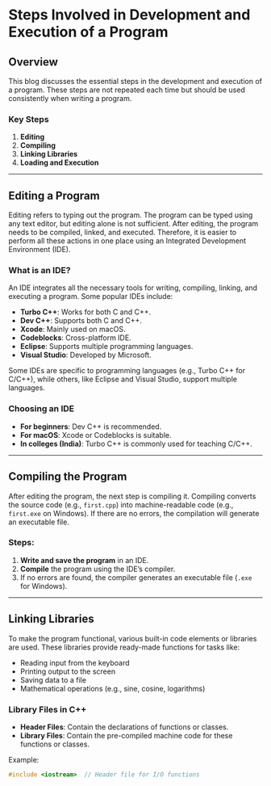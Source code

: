 # Steps Involved in Development and Execution of a Program

## Overview
This blog discusses the essential steps in the development and execution of a program. These steps are not repeated each time but should be used consistently when writing a program.

### Key Steps
1. **Editing**
2. **Compiling**
3. **Linking Libraries**
4. **Loading and Execution**

---

## Editing a Program
Editing refers to typing out the program. The program can be typed using any text editor, but editing alone is not sufficient. After editing, the program needs to be compiled, linked, and executed. Therefore, it is easier to perform all these actions in one place using an Integrated Development Environment (IDE).

### What is an IDE?
An IDE integrates all the necessary tools for writing, compiling, linking, and executing a program. Some popular IDEs include:
- **Turbo C++**: Works for both C and C++.
- **Dev C++**: Supports both C and C++.
- **Xcode**: Mainly used on macOS.
- **Codeblocks**: Cross-platform IDE.
- **Eclipse**: Supports multiple programming languages.
- **Visual Studio**: Developed by Microsoft.

Some IDEs are specific to programming languages (e.g., Turbo C++ for C/C++), while others, like Eclipse and Visual Studio, support multiple languages.

### Choosing an IDE
- **For beginners**: Dev C++ is recommended.
- **For macOS**: Xcode or Codeblocks is suitable.
- **In colleges (India)**: Turbo C++ is commonly used for teaching C/C++.

---

## Compiling the Program
After editing the program, the next step is compiling it. Compiling converts the source code (e.g., `first.cpp`) into machine-readable code (e.g., `first.exe` on Windows). If there are no errors, the compilation will generate an executable file.

### Steps:
1. **Write and save the program** in an IDE.
2. **Compile** the program using the IDE’s compiler.
3. If no errors are found, the compiler generates an executable file (`.exe` for Windows).

---

## Linking Libraries
To make the program functional, various built-in code elements or libraries are used. These libraries provide ready-made functions for tasks like:
- Reading input from the keyboard
- Printing output to the screen
- Saving data to a file
- Mathematical operations (e.g., sine, cosine, logarithms)

### Library Files in C++
- **Header Files**: Contain the declarations of functions or classes.
- **Library Files**: Contain the pre-compiled machine code for these functions or classes.

Example:
```cpp
#include <iostream>  // Header file for I/O functions
